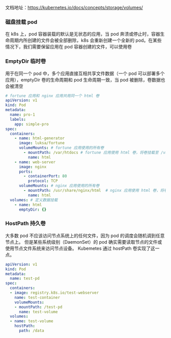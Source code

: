 文档地址：https://kubernetes.io/docs/concepts/storage/volumes/

### 磁盘挂载  pod

在 k8s 上，pod 容器装载的默认是无状态的应用，当 pod 奔溃或停止时，容器生命周期内所创建的文件会被全部删除，k8s 会重新创建一个全新的 pod。在某些情况下，我们需要保留应用在 pod 容器创建的文件，可以使用卷

### EmptyDir 临时卷

用于在同一个 pod 中，多个应用直接互相共享文件数据（一个 pod 可以部署多个应用），emptyDir 卷的生命周期和 pod 生命周期一致，当 pod 被删除，卷数据也会被清空

```yaml
# fortune 应用和 nginx 应用共用同一个 html 卷
apiVersion: v1
kind: Pod
metadata:
  name: pro-1
  labels:
    app: simple-pro
spec:
  containers:
    - name: html-generator
      image: luksa/fortune
      volumeMounts: # fortune 应用使用的所有卷
        - mountPath: /var/htdocs # fortune 应用使用 html 卷，将卷挂载至 /var/htdocs 目录
          name: html 
    - name: web-server
      image: nginx
      ports:
        - containerPort: 80
          protocol: TCP
      volumeMounts: # nginx 应用使用的所有卷
        - mountPath: /usr/share/nginx/html  # nginx 应用使用 html 卷，将卷挂载至 /usr/share/nginx/html 目录
          name: html
  volumes: # 定义数据挂载
    - name: html 
      emptyDir: {}
```

### HostPath  持久卷

大多数 pod 不应该访问节点系统上的任何文件，因为 pod 的调度会随机调到任意节点上。 但是某些系统级别（DaemonSet）的 pod 确实需要读取节点的文件或使用节点文件系统来访问节点设备。 Kubemetes 通过 hostPath 卷实现了这一点。

```yaml
apiVersion: v1
kind: Pod
metadata:
  name: test-pd
spec:
  containers:
  - image: registry.k8s.io/test-webserver
    name: test-container
    volumeMounts:
    - mountPath: /test-pd
      name: test-volume
  volumes:
  - name: test-volume
    hostPath:
      path: /data
```

